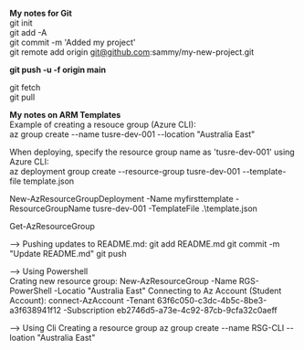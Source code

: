 **My notes for Git**  
git init  
git add -A  
git commit -m 'Added my project'  
git remote add origin git@github.com:sammy/my-new-project.git  

**git push -u -f origin main**

git fetch  
git pull  

**My notes on ARM Templates**   
Example of creating a resouce group (Azure CLI):  
az group create --name tusre-dev-001 --location "Australia East"  

When deploying, specify the resource group name as 'tusre-dev-001' using Azure CLI:  
az deployment group create --resource-group tusre-dev-001 --template-file template.json  

New-AzResourceGroupDeployment -Name myfirsttemplate -ResourceGroupName tusre-dev-001 -TemplateFile .\template.json  


Get-AzResourceGroup  

--> Pushing updates to README.md: 
git add README.md 
git commit -m "Update README.md" 
git push 

--> Using Powershell  
Crating new resource group: New-AzResourceGroup -Name RGS-PowerShell -Locatio "Australia East" 
Connecting to Az Account (Student Account): 
connect-AzAccount -Tenant 63f6c050-c3dc-4b5c-8be3-a3f638941f12 -Subscription eb2746d5-a73e-4c92-87cb-9cfa32c0aeff 

--> Using Cli 
Creating a resource group 
az group create --name RSG-CLI --loation "Australia East" 



